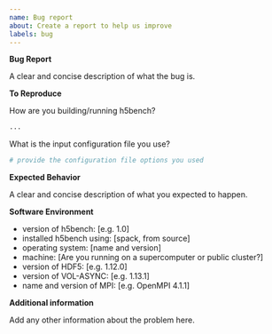```yaml
---
name: Bug report
about: Create a report to help us improve
labels: bug
---
```


**Bug Report**

A clear and concise description of what the bug is.

**To Reproduce**

How are you building/running h5bench?

```bash
...
```

What is the input configuration file you use?

```bash
# provide the configuration file options you used
```

**Expected Behavior**

A clear and concise description of what you expected to happen.

**Software Environment**

 - version of h5bench: [e.g. 1.0]
 - installed h5bench using: [spack, from source]
 - operating system: [name and version]
 - machine: [Are you running on a supercomputer or public cluster?]
 - version of HDF5: [e.g. 1.12.0]
 - version of VOL-ASYNC: [e.g. 1.13.1]
 - name and version of MPI: [e.g. OpenMPI 4.1.1]

**Additional information**

Add any other information about the problem here.
